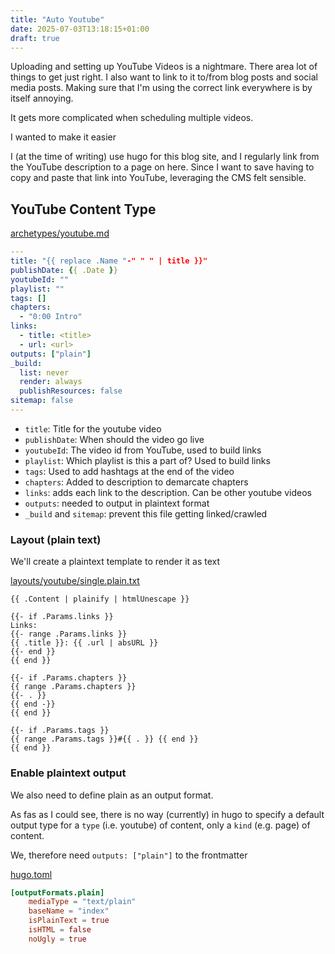 ```yaml
---
title: "Auto Youtube"
date: 2025-07-03T13:18:15+01:00
draft: true
---
```


Uploading and setting up YouTube Videos is a nightmare. There area lot of things
to get just right. I also want to link to it to/from blog posts and social media
posts. Making sure that I'm using the correct link everywhere is by itself
annoying.

It gets more complicated when scheduling multiple videos.

I wanted to make it easier

<!-- more -->

I (at the time of writing) use hugo for this blog site, and I regularly link
from the YouTube description to a page on here. Since I want to save having to
copy and paste that link into YouTube, leveraging the CMS felt sensible.

## YouTube Content Type

[archetypes/youtube.md](https://github.com/drone-ah/wordsonsand/tree/main/blog/archetypes/youtube.md)

```yaml
---
title: "{{ replace .Name "-" " " | title }}"
publishDate: {{ .Date }}
youtubeId: ""
playlist: ""
tags: []
chapters:
  - "0:00 Intro"
links:
  - title: <title>
  - url: <url>
outputs: ["plain"]
_build:
  list: never
  render: always
  publishResources: false
sitemap: false
---
```

- `title`: Title for the youtube video
- `publishDate`: When should the video go live
- `youtubeId`: The video id from YouTube, used to build links
- `playlist`: Which playlist is this a part of? Used to build links
- `tags`: Used to add hashtags at the end of the video
- `chapters`: Added to description to demarcate chapters
- `links`: adds each link to the description. Can be other youtube videos
- `outputs`: needed to output in plaintext format
- `_build` and `sitemap`: prevent this file getting linked/crawled

### Layout (plain text)

We'll create a plaintext template to render it as text

[layouts/youtube/single.plain.txt](https://github.com/drone-ah/wordsonsand/tree/main/blog/layout/youtube/single.plain.txt)

```gotmpl
{{ .Content | plainify | htmlUnescape }}

{{- if .Params.links }}
Links:
{{- range .Params.links }}
{{ .title }}: {{ .url | absURL }}
{{- end }}
{{ end }}

{{- if .Params.chapters }}
{{ range .Params.chapters }}
{{- . }}
{{ end -}}
{{ end }}

{{- if .Params.tags }}
{{ range .Params.tags }}#{{ . }} {{ end }}
{{ end }}
```

### Enable plaintext output

We also need to define plain as an output format.

As fas as I could see, there is no way (currently) in hugo to specify a default
output type for a `type` (i.e. youtube) of content, only a `kind` (e.g. page) of
content.

We, therefore need `outputs: ["plain"]` to the frontmatter

[hugo.toml](https://github.com/drone-ah/wordsonsand/tree/main/blog/hugo.toml)

```toml
[outputFormats.plain]
	mediaType = "text/plain"
	baseName = "index"
	isPlainText = true
	isHTML = false
	noUgly = true
```
